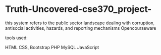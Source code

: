 # Truth-Uncovered-cse370_project-
this system refers to the public sector landscape dealing with corruption, antisocial activities, hazards, and reporting mechanisms
Opencourseware

tools used:

HTML CSS, Bootstrap PHP MySQL JavaScript

